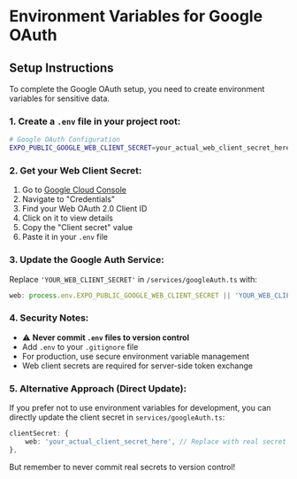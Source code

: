 # Environment Variables for Google OAuth

## Setup Instructions

To complete the Google OAuth setup, you need to create environment variables for sensitive data.

### 1. Create a `.env` file in your project root:

```bash
# Google OAuth Configuration
EXPO_PUBLIC_GOOGLE_WEB_CLIENT_SECRET=your_actual_web_client_secret_here
```

### 2. Get your Web Client Secret:

1. Go to [Google Cloud Console](https://console.cloud.google.com/)
2. Navigate to "Credentials"
3. Find your Web OAuth 2.0 Client ID
4. Click on it to view details
5. Copy the "Client secret" value
6. Paste it in your `.env` file

### 3. Update the Google Auth Service:

Replace `'YOUR_WEB_CLIENT_SECRET'` in `/services/googleAuth.ts` with:
```typescript
web: process.env.EXPO_PUBLIC_GOOGLE_WEB_CLIENT_SECRET || 'YOUR_WEB_CLIENT_SECRET',
```

### 4. Security Notes:

- ⚠️ **Never commit `.env` files to version control**
- Add `.env` to your `.gitignore` file
- For production, use secure environment variable management
- Web client secrets are required for server-side token exchange

### 5. Alternative Approach (Direct Update):

If you prefer not to use environment variables for development, you can directly update the client secret in `services/googleAuth.ts`:

```typescript
clientSecret: {
    web: 'your_actual_client_secret_here', // Replace with real secret
},
```

But remember to never commit real secrets to version control!